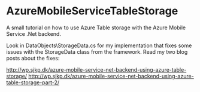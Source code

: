 AzureMobileServiceTableStorage
==============================

A small tutorial on how to use Azure Table storage with the Azure Mobile Service .Net backend. 

Look in DataObjects\StorageData.cs for my implementation that fixes some issues with the StorageData class from the framework. 
Read my two blog posts about the fixes:

http://wp.sjkp.dk/azure-mobile-service-net-backend-using-azure-table-storage/ 
http://wp.sjkp.dk/azure-mobile-service-net-backend-using-azure-table-storage-part-2/
